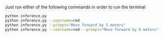 Just run either of the following commands in order to run the terminal


```bash
python inference.py
python inference.py --username=red
python inference.py --prompt="Move forward by 5 meters"
python inference.py --username=red --prompt="Move forward by 5 meters"
```

